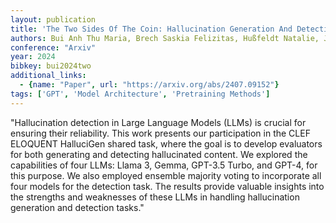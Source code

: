 ```yaml
---
layout: publication
title: 'The Two Sides Of The Coin: Hallucination Generation And Detection With Llms As Evaluators For Llms'
authors: Bui Anh Thu Maria, Brech Saskia Felizitas, Hußfeldt Natalie, Jennert Tobias, Ullrich Melanie, Breuer Timo, Khasmakhi Narjes Nikzad, Schaer Philipp
conference: "Arxiv"
year: 2024
bibkey: bui2024two
additional_links:
  - {name: "Paper", url: "https://arxiv.org/abs/2407.09152"}
tags: ['GPT', 'Model Architecture', 'Pretraining Methods']
---
```

"Hallucination detection in Large Language Models (LLMs) is crucial for ensuring their reliability. This work presents our participation in the CLEF ELOQUENT HalluciGen shared task, where the goal is to develop evaluators for both generating and detecting hallucinated content. We explored the capabilities of four LLMs: Llama 3, Gemma, GPT-3.5 Turbo, and GPT-4, for this purpose. We also employed ensemble majority voting to incorporate all four models for the detection task. The results provide valuable insights into the strengths and weaknesses of these LLMs in handling hallucination generation and detection tasks."

